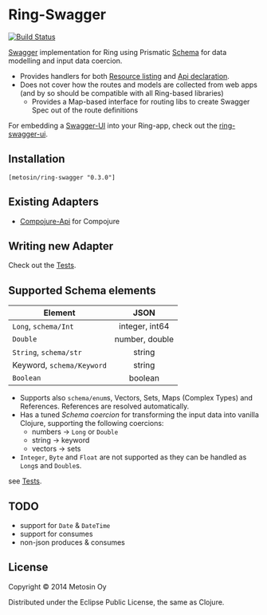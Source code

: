 # Ring-Swagger

[![Build Status](https://travis-ci.org/metosin/ring-swagger.png?branch=master)](https://travis-ci.org/metosin/ring-swagger)

[Swagger](...) implementation for Ring using Prismatic [Schema](https://github.com/Prismatic/schema) for data modelling and input data coercion.

- Provides handlers for both [Resource listing](https://github.com/wordnik/swagger-core/wiki/Resource-Listing) and [Api declaration](https://github.com/wordnik/swagger-core/wiki/API-Declaration).
- Does not cover how the routes and models are collected from web apps (and by so should be compatible with all Ring-based libraries)
   - Provides a Map-based interface for routing libs to create Swagger Spec out of the route definitions

For embedding a [Swagger-UI](https://github.com/wordnik/swagger-ui) into your Ring-app, check out the [ring-swagger-ui](https://github.com/metosin/ring-swagger-ui).

## Installation

    [metosin/ring-swagger "0.3.0"]

## Existing Adapters
- [Compojure-Api](https://github.com/metosin/compojure-api) for Compojure

## Writing new Adapter
Check out the [Tests](https://github.com/metosin/ring-swagger/blob/master/test/ring/swagger/core_test.clj#L116-L214).

## Supported Schema elements

| Element | JSON  |
| --------|:------------:|
| `Long`, `schema/Int` | integer, int64
| `Double` | number, double
| `String`, `schema/str` | string
| Keyword, `schema/Keyword` | string
| `Boolean` | boolean

- Supports also `schema/enum`s, Vectors, Sets, Maps (Complex Types) and References. References are resolved automatically.
- Has a tuned *Schema coercion* for transforming the input data into vanilla Clojure, supporting the following coercions:
  - numbers -> `Long` or `Double`
  - string -> keyword
  - vectors -> sets
- `Integer`, `Byte` and `Float` are not supported as they can be handled as `Long`s and `Double`s.

see [Tests](https://github.com/metosin/ring-swagger/blob/master/test/ring/swagger/schema_test.clj).

## TODO

- support for `Date` & `DateTime`
- support for consumes
- non-json produces & consumes

## License

Copyright © 2014 Metosin Oy

Distributed under the Eclipse Public License, the same as Clojure.
